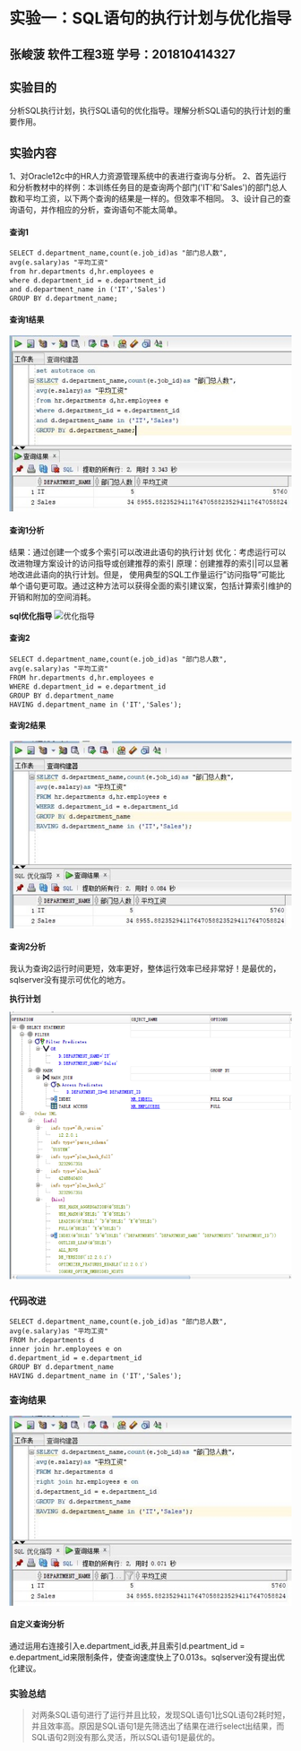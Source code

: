 # 实验一：SQL语句的执行计划与优化指导

## 张峻菠              软件工程3班            学号：201810414327 

## 实验目的

分析SQL执行计划，执行SQL语句的优化指导。理解分析SQL语句的执行计划的重要作用。

## 实验内容

1、对Oracle12c中的HR人力资源管理系统中的表进行查询与分析。
2、首先运行和分析教材中的样例：本训练任务目的是查询两个部门('IT'和'Sales')的部门总人数和平均工资，以下两个查询的结果是一样的。但效率不相同。
3、设计自己的查询语句，并作相应的分析，查询语句不能太简单。

#### 查询1

```
SELECT d.department_name,count(e.job_id)as "部门总人数",
avg(e.salary)as "平均工资"
from hr.departments d,hr.employees e
where d.department_id = e.department_id
and d.department_name in ('IT','Sales')
GROUP BY d.department_name;
```
#### 查询1结果

![查询结果1](pict1.jpg)

#### 查询1分析

结果：通过创建一个或多个索引可以改进此语句的执行计划
优化：考虑运行可以改进物理方案设计的访问指导或创建推荐的索引
原理：创建推荐的索引|可以显著地改进此语向的执行计划。但是， 使用典型的SQL工作量运行”访问指导”可能比单个语句更可取。通过这种方法可以获得全面的索引建议案，包括计算索引维护的开销和附加的空间消耗。

**sql优化指导**
![优化指导](/zd1.png)

#### 查询2

```
SELECT d.department_name,count(e.job_id)as "部门总人数",
avg(e.salary)as "平均工资"
FROM hr.departments d,hr.employees e
WHERE d.department_id = e.department_id
GROUP BY d.department_name
HAVING d.department_name in ('IT','Sales');
```
#### 查询2结果

![查询结果2](pict2.jpg)

#### 查询2分析

我认为查询2运行时间更短，效率更好，整体运行效率已经非常好！是最优的，sqlserver没有提示可优化的地方。

**执行计划**

![执行计划](jh1.png)

### 代码改进

```
SELECT d.department_name,count(e.job_id)as "部门总人数",
avg(e.salary)as "平均工资"
FROM hr.departments d
inner join hr.employees e on 
d.department_id = e.department_id
GROUP BY d.department_name
HAVING d.department_name in ('IT','Sales');
```
### 查询结果

![自定义查询](pict3.jpg)

#### 自定义查询分析

通过运用右连接引入e.department_id表,并且索引d.peartment_id = e.department_id来限制条件，使查询速度快上了0.013s。sqlserver没有提出优化建议。

### 实验总结

> 对两条SQL语句进行了运行并且比较，发现SQL语句1比SQL语句2耗时短，并且效率高。原因是SQL语句1是先筛选出了结果在进行select出结果，而SQL语句2则没有那么灵活，所以SQL语句1是最优的。

